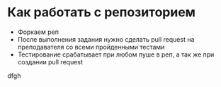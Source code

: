 # Как работать с репозиторием
- Форкаем реп
- После выполнения задания нужно сделать pull request на преподавателя со всеми пройденными тестами
- Тестирование срабатывает при любом пуше в реп, а так же при создании pull request

dfgh
